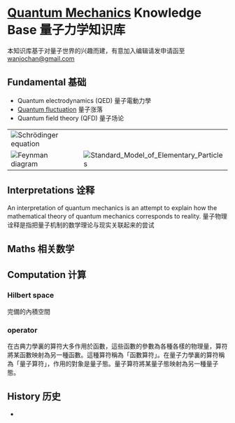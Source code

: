 # [Quantum Mechanics](https://github.com/SZU-BDI/quantum_mechanics_knowledge_base/wiki/Quantum-Mechanics) Knowledge Base 量子力学知识库

本知识库基于对量子世界的兴趣而建，有意加入编辑请发申请函至 wanjochan@gmail.com

## Fundamental 基础

* Quantum electrodynamics (QED) 量子電動力學
* [Quantum fluctuation](https://github.com/SZU-BDI/quantum_mechanics_knowledge_base/wiki/Quantum-fluctuation) 量子涨落
* Quantum field theory (QFD) 量子场论

|  |  |
| -- | -- |
| ![Schrödinger equation](https://wikimedia.org/api/rest_v1/media/math/render/svg/0de8741a7d26ae98689c7b3339e97dfafea9fd26) |  |
| ![Feynman diagram](https://upload.wikimedia.org/wikipedia/commons/thumb/1/1f/Feynmann_Diagram_Gluon_Radiation.svg/574px-Feynmann_Diagram_Gluon_Radiation.svg.png) | ![Standard_Model_of_Elementary_Particles](https://upload.wikimedia.org/wikipedia/commons/thumb/0/00/Standard_Model_of_Elementary_Particles.svg/600px-Standard_Model_of_Elementary_Particles.svg.png) |


## Interpretations 诠释

An interpretation of quantum mechanics is an attempt to explain how the mathematical theory of quantum mechanics corresponds to reality. 量子物理诠释是指把量子机制的数学理论与现实关联起来的尝试

## Maths 相关数学

## Computation 计算

### Hilbert space

完備的內積空間

### operator

在古典力學裏的算符大多作用於函數，這些函數的參數為各種各樣的物理量，算符將某函數映射為另一種函數。這種算符稱為「函數算符」。在量子力學裏的算符稱為「量子算符」，作用的對象是量子態。量子算符將某量子態映射為另一種量子態。


## History 历史

* 
